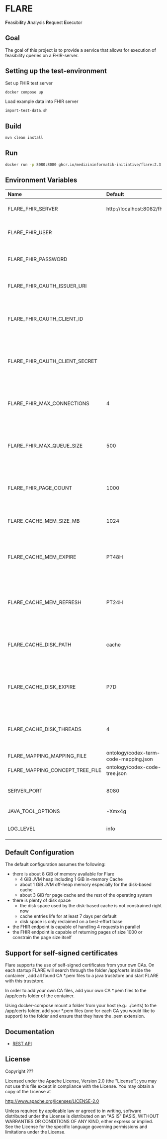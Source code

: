 # FLARE

**F**easibi**l**ity **A**nalysis **R**equest **E**xecutor

## Goal

The goal of this project is to provide a service that allows for execution of feasibility queries on a FHIR-server.

## Setting up the test-environment

Set up FHIR test server

```sh
docker compose up
```

Load example data into FHIR server

```sh
import-test-data.sh
```

## Build

```sh
mvn clean install
```

## Run

```sh
docker run -p 8080:8080 ghcr.io/medizininformatik-initiative/flare:2.3
```

## Environment Variables

| Name                              | Default                               | Description                                                                                      |
|:----------------------------------|:--------------------------------------|:-------------------------------------------------------------------------------------------------|
| FLARE_FHIR_SERVER                 | http://localhost:8082/fhir            | The base URL of the FHIR server to use.                                                          |
| FLARE_FHIR_USER                   |                                       | The username to use for HTTP Basic Authentication.                                               |
| FLARE_FHIR_PASSWORD               |                                       | The password to use for HTTP Basic Authentication.                                               |
| FLARE_FHIR_OAUTH_ISSUER_URI       |                                       | The issuer URI of the OpenID Connect provider.                                                   |
| FLARE_FHIR_OAUTH_CLIENT_ID        |                                       | The client ID to use for authentication with OpenID Connect provider.                            |
| FLARE_FHIR_OAUTH_CLIENT_SECRET    |                                       | The client secret to use for authentication with OpenID Connect provider.                        |
| FLARE_FHIR_MAX_CONNECTIONS        | 4                                     | The maximum number of connections Flare opens towards the FHIR server.                           |
| FLARE_FHIR_MAX_QUEUE_SIZE         | 500                                   | The maximum number FHIR server requests Flare queues before returning an error.                  |
| FLARE_FHIR_PAGE_COUNT             | 1000                                  | The number of resources per page to request from the FHIR server.                                |
| FLARE_CACHE_MEM_SIZE_MB           | 1024                                  | The size of the in-memory cache in mebibytes.                                                    |
| FLARE_CACHE_MEM_EXPIRE            | PT48H                                 | The duration after which in-memory cache entries should expire in [ISO 8601 durations][1].       |
| FLARE_CACHE_MEM_REFRESH           | PT24H                                 | The duration after which in-memory cache entries should be refreshed in [ISO 8601 durations][1]. |
| FLARE_CACHE_DISK_PATH             | cache                                 | The name of the directory in which the on-disk cache should be written.                          |
| FLARE_CACHE_DISK_EXPIRE           | P7D                                   | The duration after which on-disk cache entries should expire in [ISO 8601 durations][1].         |
| FLARE_CACHE_DISK_THREADS          | 4                                     | The number of threads the disk cache should use for reading and writing entries.                 |
| FLARE_MAPPING_MAPPING_FILE        | ontology/codex-term-code-mapping.json | The mappings to use.                                                                             |
| FLARE_MAPPING_CONCEPT_TREE_FILE   | ontology/codex-code-tree.json         | The code tree to use.                                                                            |
| SERVER_PORT                       | 8080                                  | The port at which Flare provides its REST API.                                                   |
| JAVA_TOOL_OPTIONS                 | -Xmx4g                                | JVM options \(Docker only\)                                                                      |
| LOG_LEVEL                         | info                                  | one of trace, debug, info, warn or error                                                         |

## Default Configuration

The default configuration assumes the following:

* there is about 8 GiB of memory available for Flare
  * 4 GiB JVM heap including 1 GiB in-memory Cache
  * about 1 GiB JVM off-heap memory especially for the disk-based cache
  * about 3 GiB for page cache and the rest of the operating system
* there is plenty of disk space
  * the disk space used by the disk-based cache is not constrained right now
  * cache entries life for at least 7 days per default
  * disk space is only reclaimed on a best-effort base
* the FHIR endpoint is capable of handling 4 requests in parallel
* the FHIR endpoint is capable of returning pages of size 1000 or constrain the page size itself

## Support for self-signed certificates

Flare supports the use of self-signed certificates from your own CAs.
On each startup FLARE will search through the folder /app/certs inside the container
, add all found CA *.pem files to a java truststore and start FLARE with this truststore.

In order to add your own CA files, add your own CA *.pem files to the /app/certs folder of the container.

Using docker-compose mount a folder from your host (e.g.: ./certs) to the /app/certs folder,
 add your *.pem files (one for each CA you would like to support) to the folder and ensure that they
have the .pem extension.

## Documentation

* [REST API](docs/api.md)

## License

Copyright ???

Licensed under the Apache License, Version 2.0 (the "License"); you may not use this file except in compliance with the License. You may obtain a copy of the License at

http://www.apache.org/licenses/LICENSE-2.0

Unless required by applicable law or agreed to in writing, software distributed under the License is distributed on an "AS IS" BASIS, WITHOUT WARRANTIES OR CONDITIONS OF ANY KIND, either express or implied. See the License for the specific language governing permissions and limitations under the License.

[1]: <https://en.wikipedia.org/wiki/ISO_8601>
